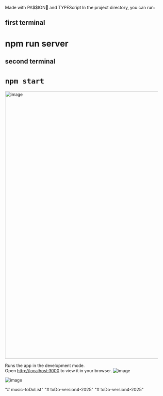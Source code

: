 Made with PA$$ION💙 and TYPEScript
In the project directory, you can run:

## first terminal

# npm run server

## second terminal

# `npm start`


<img width="1648" height="883" alt="image" src="https://github.com/user-attachments/assets/ff88f501-b916-4084-90b6-e16c8ef95501" />

Runs the app in the development mode.\
Open [http://localhost:3000](http://localhost:3000) to view it in your browser.
![image](https://user-images.githubusercontent.com/42107725/206272008-9e1d1cb9-2881-42cf-a2d2-1a6dd279d933.png)


![image](https://user-images.githubusercontent.com/42107725/187647582-9615603e-f95c-4b22-a328-b4f2404d30b5.png)

"# music-toDoList" 
"# toDo-version4-2025" 
"# toDo-version4-2025" 
